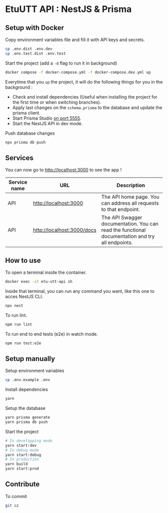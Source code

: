 # EtuUTT API : NestJS & Prisma

## Setup with Docker

Copy environment variables file and fill it with API keys and secrets.

```sh
cp .env.dist .env.dev
cp .env.test.dist .env.test
```

Start the project (add a `-d` flag to run it in background)

```sh
docker compose -f docker-compose.yml -f docker-compose.dev.yml up
```

Everytime that you `up` the project, it will do the following things for you in the background :

- Check and install dependencies (Useful when installing the project for the first time or when switching branches).
- Apply last changes on the `schema.prisma` to the database and update the prisma client.
- Start Prisma Studio [on port 5555](http://localhost:5555).
- Start the NestJS API in dev mode.

Push database changes

```sh
npx prisma db push
```

## Services

You can now go to [http://localhost:3000](http://localhost:3000) to see the app !

| Service name | URL                                                 | Description                                                                                     |
| ------------ | --------------------------------------------------- | ----------------------------------------------------------------------------------------------- |
| API          | [http://localhost:3000](http://localhost:3000)      | The API home page. You can address all requests to that endpoint.                               |
| API          | [http://localhost:3000/docs](http://localhost:3000) | The API Swagger documentation. You can read the functional documentation and try all endpoints. |

## How to use

To open a terminal inside the container.

```sh
docker exec -it etu-utt-api sh
```

Inside that terminal, you can run any command you want, like this one to acces NestJS CLI.

```sh
npx nest
```

To run lint.

```sh
npm run lint
```

To run end to end tests (e2e) in watch mode.

```sh
npm run test:e2e
```

## Setup manually

Setup environment variables

```sh
cp .env.example .env
```

Install dependencies

```sh
yarn
```

Setup the database

```sh
yarn prisma generate
yarn prisma db push
```

Start the project

```sh
# In developping mode
yarn start:dev
# In debug mode
yarn start:debug
# In production
yarn build
yarn start:prod
```

## Contribute

To commit

```sh
git cz
```
